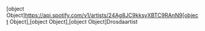 [object Object]https://api.spotify.com/v1/artists/24Ag8JC9kksyXBTC9RAnN9[object Object],[object Object],[object Object]Drosdaartist